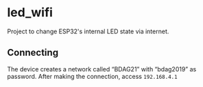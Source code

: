 # led_wifi
Project to change ESP32's internal LED state via internet.

## Connecting
The device creates a network called “BDAG21” with “bdag2019” as password. After making the connection, access ```192.168.4.1```
